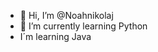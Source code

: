 - 👋 Hi, I’m @Noahnikolaj
- 🌱 I’m currently learning Python
- I´m learning Java

<!---
Noahnikolaj/Noahnikolaj is a ✨ special ✨ repository because its `README.md` (this file) appears on your GitHub profile.
You can click the Preview link to take a look at your changes.
--->
